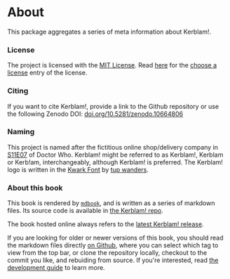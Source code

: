 # About

This package aggregates a series of meta information about Kerblam!.

### License
The project is licensed with the [MIT License](https://github.com/MrHedmad/kerblam/blob/main/LICENSE).
Read [here](https://choosealicense.com/licenses/mit/) for the [choose a license](https://choosealicense.com)
entry of the license.

### Citing
If you want to cite Kerblam!, provide a link to the Github repository or use
the following Zenodo DOI: [doi.org/10.5281/zenodo.10664806](https://zenodo.org/doi/10.5281/zenodo.10664806)

### Naming
This project is named after the fictitious online shop/delivery company in
[S11E07](https://en.wikipedia.org/wiki/Kerblam!) of Doctor Who.
Kerblam! might be referred to as Kerblam!, Kerblam or Kerb!am, interchangeably,
although Kerblam! is preferred.
The Kerblam! logo is written in the [Kwark Font](https://www.1001fonts.com/kwark-font.html) by [tup wanders](https://www.1001fonts.com/users/tup/).

### About this book

This book is rendered by [`mdbook`](https://github.com/rust-lang/mdBook), and
is written as a series of markdown files.
Its source code is available in [the Kerblam! repo](https://github.com/MrHedmad/kerblam).

The book hosted online always refers to the
[latest Kerblam! release](https://github.com/MrHedmad/kerblam/releases).

If you are looking for older or newer versions of this book, you should
read the markdown files directly [on Github](https://github.com/MrHedmad/kerblam/tree/main/docs),
where you can select which tag to view from the top bar, or clone the repository
locally, checkout to the commit you like, and rebuiding from source.
If you're interested, read [the development guide](dev/contributing.html) to
learn more.

